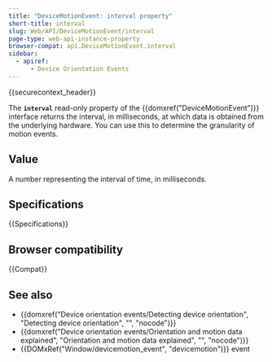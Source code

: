 ```yaml
---
title: "DeviceMotionEvent: interval property"
short-title: interval
slug: Web/API/DeviceMotionEvent/interval
page-type: web-api-instance-property
browser-compat: api.DeviceMotionEvent.interval
sidebar:
  - apiref:
      - Device Orientation Events
---
```


{{securecontext_header}}

The **`interval`** read-only property of the {{domxref("DeviceMotionEvent")}} interface returns the interval, in milliseconds, at which data is obtained from the underlying
hardware. You can use this to determine the granularity of motion events.

## Value

A number representing the interval of time, in milliseconds.

## Specifications

{{Specifications}}

## Browser compatibility

{{Compat}}

## See also

- {{domxref("Device orientation events/Detecting device orientation", "Detecting device orientation", "", "nocode")}}
- {{domxref("Device orientation events/Orientation and motion data explained", "Orientation and motion data explained", "", "nocode")}}
- {{DOMxRef("Window/devicemotion_event", "devicemotion")}} event
